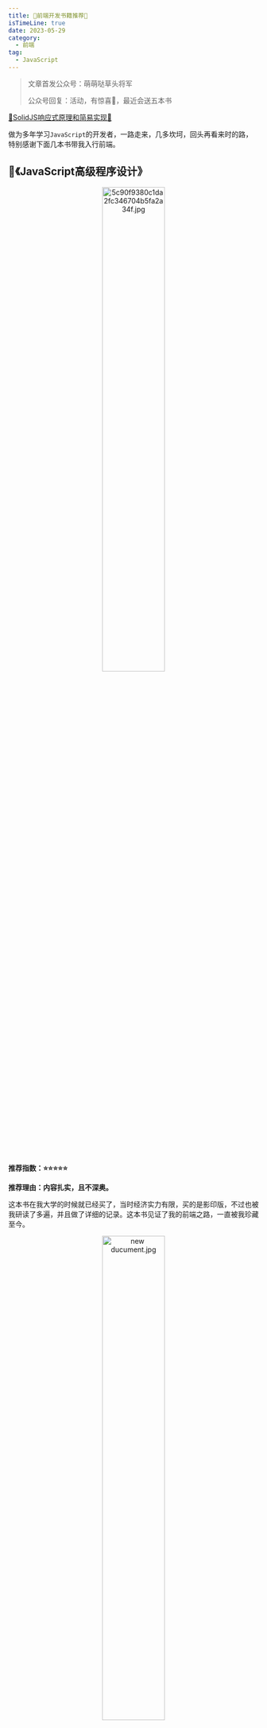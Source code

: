 ```yaml
---
title: 🎉前端开发书籍推荐🎉
isTimeLine: true
date: 2023-05-29
category:
  - 前端
tag:
  - JavaScript
---
```

> 文章首发公众号：萌萌哒草头将军
>
> 公众号回复：活动，有惊喜🎉，最近会送五本书

[🎉SolidJS响应式原理和简易实现🎉](https://juejin.cn/post/7239341961260662840?share_token=759f458e-31a3-424d-aa97-03e7b4153ade)

做为多年学习`JavaScript`的开发者，一路走来，几多坎坷，回头再看来时的路，特别感谢下面几本书带我入行前端。

## 💎《JavaScript高级程序设计》

<p align="center"><img src="https://p1-juejin.byteimg.com/tos-cn-i-k3u1fbpfcp/7179d1bac2b649bd80a5caedb2d6ac4a~tplv-k3u1fbpfcp-watermark.image?" alt="5c90f9380c1da2fc346704b5fa2a34f.jpg" width="50%"></p>

**推荐指数：⭐⭐⭐⭐⭐**

**推荐理由：内容扎实，且不深奥。**

这本书在我大学的时候就已经买了，当时经济实力有限，买的是影印版，不过也被我研读了多遍，并且做了详细的记录。这本书见证了我的前端之路，一直被我珍藏至今。

<p align="center"><img src="https://p3-juejin.byteimg.com/tos-cn-i-k3u1fbpfcp/043fc1dd12d74c4a9f56863f5a4ed4d5~tplv-k3u1fbpfcp-watermark.image?" alt="new ducument.jpg" width="50%"></p>

现在已经出了第四版了。前端入门进阶宝典，所以也被广大开发者称为《红宝书》。

## 💎《Javascript权威指南》

<p align="center"><img src="https://p1-juejin.byteimg.com/tos-cn-i-k3u1fbpfcp/3da674f62eb94d29a813b7ac768f2b00~tplv-k3u1fbpfcp-watermark.image?" alt="image.png" width="50%"></p>

**推荐指数：⭐⭐⭐⭐⭐**

**推荐理由：内容全面，讲解详细，配合红宝书效果更佳。**

该书被称为《犀牛书》，书如其名，真的是权威指南，即使你买了红宝书，我也推荐你买一本，因为这两本对相同的知识讲解，侧重点不同。

比如对于闭包，红宝书很详细，从作用域，到作用域链，再到活动对象，讲解由浅到深，十分详细，而《犀牛书》中仅仅是给出闭包的概念，然后举例说明差异。

但是《犀牛书》对于类型转换`toString`、`valueof`讲解则十分详细，《红宝书》则浅浅的带过。

《犀牛书》更像是一本字典，有不懂的问题，可以及时查漏补缺。

## 💎《图解HTTP》

<p align="center"><img src="https://p3-juejin.byteimg.com/tos-cn-i-k3u1fbpfcp/8777d79853014c95b804bc2c3f7fa847~tplv-k3u1fbpfcp-watermark.image?" alt="9345bca45f6e02de9124ce162681469.jpg" width="50%"></p>

**推荐指数：⭐⭐⭐⭐**

**推荐理由：图文并茂，简洁明了**

这本书作为第三本推荐，绝不是空穴来风，大量的图来解释枯燥的概念，形象生动，老少皆宜。

前端开发一大部分的时间都是在和后端的接口打交道，而`Http`无疑是沟通的桥梁。

读完这本书，你将会了解到`网络分层模型`、`Http协议和TCP/IP`的关系、后端的数据怎么从服务端到达浏览器的、常用`Http状态码`的含义、请求头的各种含义、你输入`url`浏览器发生了什么等热门面试题的答案。

我买的是三件套《图解Http》《图解TCP/IP》《图解网络硬件》，《图解网络硬件》一点也不推荐，不懂的硬件直接百度吧，还是彩色图片。如果你是做运维相关的前端开发，《图解TCP/IP》同样值得一看。

<p align="center"><img src="https://p1-juejin.byteimg.com/tos-cn-i-k3u1fbpfcp/69c6ca1e976945d18cf78fa3dac13f47~tplv-k3u1fbpfcp-watermark.image?" alt="new ducument1.jpg" width="50%"></p>

## 💎《数据结构与算法JavaScript描述》

<p align="center"><img src="https://p1-juejin.byteimg.com/tos-cn-i-k3u1fbpfcp/5b2e7e8372884bad80f9033128f23b53~tplv-k3u1fbpfcp-watermark.image?" alt="22dace0d9603c1df97f34a9e238fb07.jpg" width="50%"></p>

**推荐指数：⭐⭐⭐⭐**

**推荐理由：进阶利器，闭眼入就对了。**

大多数同学选择前端，主要还是因为数据结构和算法方面比较薄弱，但是这本书却使用了简洁的方法实现了各种数据结构和算法。

对于难懂的数据结构，有详细的结构图解释，是我读过最容易理解的版本了，不过这本书目前还是`ES5`语法版本实现，我在前面的文章中使用`ES6`语法实现过，并做了部分笔记。

👉[【数据结构】我的学习笔记](https://juejin.cn/post/7221900917913321528)

<p align="center"><img src="https://p6-juejin.byteimg.com/tos-cn-i-k3u1fbpfcp/6f8ace662d0c4c48b0d8b59de9d7b795~tplv-k3u1fbpfcp-watermark.image?" alt="new ducument45.jpg" width="50%"></p>

## 💎《JavaScript设计模式》

<p align="center"><img src="https://p9-juejin.byteimg.com/tos-cn-i-k3u1fbpfcp/e90643ad213e43ed962e759b0ba09dff~tplv-k3u1fbpfcp-watermark.image?" alt="u=2686755845,3430141001&#x26;fm=224&#x26;app=112&#x26;f=JPEG.jpg" width="50%"></p>

**推荐指数：⭐⭐⭐**

**推荐理由：常见的设计模式都有，讲解的比较简单易懂，但是实现比较简陋。**

这本书是你入门中级后继续提升的有利法宝，不管什么框架，底层都逃不出两三个设计模式的，所以十分推荐你进阶的时候去读它。

目前有两本名为《JavaScript设计模式》的书，我买的是徐涛翻译版本影印版（和红宝书一起买的），但是最近查阅发现流行的是张容铭著作的版本，这里请自行斟酌买哪个版本。

我买的这个版本将设计模式分为创建型、行为型和结构型三种，前面部分分别讲解了十三种设计模式，后半部分讲解了老牌框架`JQuery`设计的各种设计模式，虽然从现在的情况看`JQuery`已经凉了，但是它的设计智慧，真的令人敬佩。

这本书的缺点也是语法版本较旧，不过我也写了最新语法的部分笔记。

👉[超级简单的设计模式，看不懂你来打我](https://juejin.cn/post/7222575963565375544)

今天的内容就这些了，如果你有更好的书籍，可以告诉我！



现在，关注我的公众号会有送书福利，具体请在公众号回复：活动，即可查看详情
